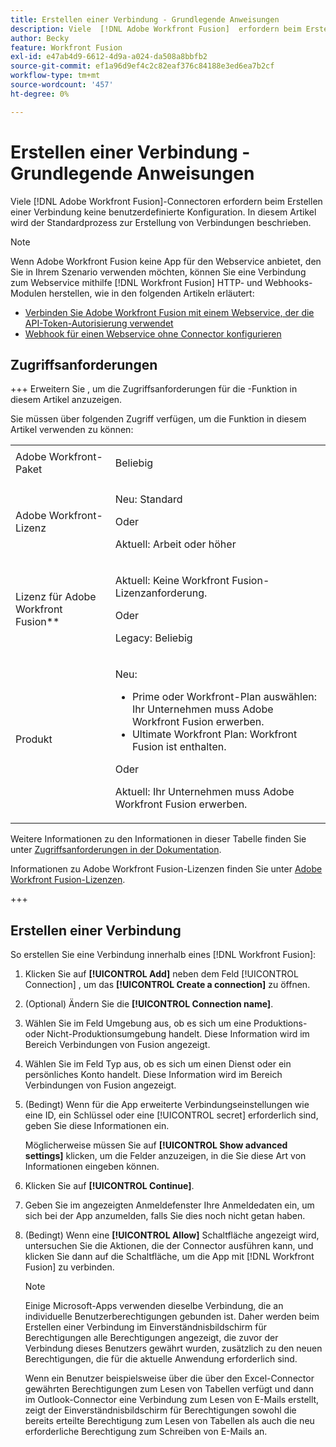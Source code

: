 ```yaml
---
title: Erstellen einer Verbindung - Grundlegende Anweisungen
description: Viele  [!DNL Adobe Workfront Fusion]  erfordern beim Erstellen einer Verbindung keine benutzerdefinierte Konfiguration. In diesem Artikel wird der Standardprozess zur Erstellung von Verbindungen beschrieben.
author: Becky
feature: Workfront Fusion
exl-id: e47ab4d9-6612-4d9a-a024-da508a8bbfb2
source-git-commit: ef1a96d9ef4c2c82eaf376c84188e3ed6ea7b2cf
workflow-type: tm+mt
source-wordcount: '457'
ht-degree: 0%

---
```


# Erstellen einer Verbindung - Grundlegende Anweisungen

Viele [!DNL Adobe Workfront Fusion]-Connectoren erfordern beim Erstellen einer Verbindung keine benutzerdefinierte Konfiguration. In diesem Artikel wird der Standardprozess zur Erstellung von Verbindungen beschrieben.

>[!NOTE]
>
>
>Wenn Adobe Workfront Fusion keine App für den Webservice anbietet, den Sie in Ihrem Szenario verwenden möchten, können Sie eine Verbindung zum Webservice mithilfe [!DNL Workfront Fusion] HTTP- und Webhooks-Modulen herstellen, wie in den folgenden Artikeln erläutert:
>
>* [Verbinden Sie Adobe Workfront Fusion mit einem Webservice, der die API-Token-Autorisierung verwendet](/help/workfront-fusion/create-scenarios/connect-to-apps/connect-wf-web-service-uses-api-token-auth.md)
>* [Webhook für einen Webservice ohne Connector konfigurieren](/help/workfront-fusion/create-scenarios/add-modules/receive-a-webhook-from-a-web-service.md)

## Zugriffsanforderungen

+++ Erweitern Sie , um die Zugriffsanforderungen für die -Funktion in diesem Artikel anzuzeigen.

Sie müssen über folgenden Zugriff verfügen, um die Funktion in diesem Artikel verwenden zu können:

<table style="table-layout:auto">
 <col> 
 <col> 
 <tbody> 
  <tr> 
   <td role="rowheader">Adobe Workfront-Paket 
   <td> <p>Beliebig</p> </td> 
  </tr> 
  <tr data-mc-conditions=""> 
   <td role="rowheader">Adobe Workfront-Lizenz</td> 
   <td> <p>Neu: Standard</p><p>Oder</p><p>Aktuell: Arbeit oder höher</p> </td> 
  </tr> 
  <tr> 
   <td role="rowheader">Lizenz für Adobe Workfront Fusion**</td> 
   <td>
   <p>Aktuell: Keine Workfront Fusion-Lizenzanforderung.</p>
   <p>Oder</p>
   <p>Legacy: Beliebig </p>
   </td> 
  </tr> 
  <tr> 
   <td role="rowheader">Produkt</td> 
   <td>
   <p>Neu:</p> <ul><li>Prime oder Workfront-Plan auswählen: Ihr Unternehmen muss Adobe Workfront Fusion erwerben.</li><li>Ultimate Workfront Plan: Workfront Fusion ist enthalten.</li></ul>
   <p>Oder</p>
   <p>Aktuell: Ihr Unternehmen muss Adobe Workfront Fusion erwerben.</p>
   </td> 
  </tr>
 </tbody> 
</table>

Weitere Informationen zu den Informationen in dieser Tabelle finden Sie unter [Zugriffsanforderungen in der Dokumentation](/help/workfront-fusion/references/licenses-and-roles/access-level-requirements-in-documentation.md).

Informationen zu Adobe Workfront Fusion-Lizenzen finden Sie unter [Adobe Workfront Fusion-Lizenzen](/help/workfront-fusion/set-up-and-manage-workfront-fusion/licensing-operations-overview/license-automation-vs-integration.md).

+++

## Erstellen einer Verbindung

So erstellen Sie eine Verbindung innerhalb eines [!DNL Workfront Fusion]:

1. Klicken Sie auf **[!UICONTROL Add]** neben dem Feld [!UICONTROL Connection] , um das **[!UICONTROL Create a connection]** zu öffnen.
1. (Optional) Ändern Sie die **[!UICONTROL Connection name]**.
1. Wählen Sie im Feld Umgebung aus, ob es sich um eine Produktions- oder Nicht-Produktionsumgebung handelt. Diese Information wird im Bereich Verbindungen von Fusion angezeigt.
1. Wählen Sie im Feld Typ aus, ob es sich um einen Dienst oder ein persönliches Konto handelt. Diese Information wird im Bereich Verbindungen von Fusion angezeigt.
1. (Bedingt) Wenn für die App erweiterte Verbindungseinstellungen wie eine ID, ein Schlüssel oder eine [!UICONTROL secret] erforderlich sind, geben Sie diese Informationen ein.

   Möglicherweise müssen Sie auf **[!UICONTROL Show advanced settings]** klicken, um die Felder anzuzeigen, in die Sie diese Art von Informationen eingeben können.

1. Klicken Sie auf **[!UICONTROL Continue]**.
1. Geben Sie im angezeigten Anmeldefenster Ihre Anmeldedaten ein, um sich bei der App anzumelden, falls Sie dies noch nicht getan haben.
1. (Bedingt) Wenn eine **[!UICONTROL Allow]** Schaltfläche angezeigt wird, untersuchen Sie die Aktionen, die der Connector ausführen kann, und klicken Sie dann auf die Schaltfläche, um die App mit [!DNL Workfront Fusion] zu verbinden.

   >[!NOTE]
   >
   >Einige Microsoft-Apps verwenden dieselbe Verbindung, die an individuelle Benutzerberechtigungen gebunden ist. Daher werden beim Erstellen einer Verbindung im Einverständnisbildschirm für Berechtigungen alle Berechtigungen angezeigt, die zuvor der Verbindung dieses Benutzers gewährt wurden, zusätzlich zu den neuen Berechtigungen, die für die aktuelle Anwendung erforderlich sind.
   >
   >Wenn ein Benutzer beispielsweise über die über den Excel-Connector gewährten Berechtigungen zum Lesen von Tabellen verfügt und dann im Outlook-Connector eine Verbindung zum Lesen von E-Mails erstellt, zeigt der Einverständnisbildschirm für Berechtigungen sowohl die bereits erteilte Berechtigung zum Lesen von Tabellen als auch die neu erforderliche Berechtigung zum Schreiben von E-Mails an.
